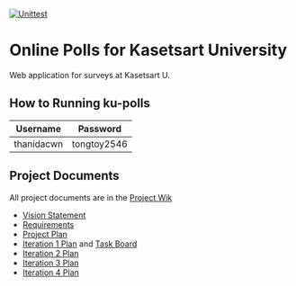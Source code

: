 [![Unittest](https://github.com/thanidacwn/ku-polls/actions/workflows/test.yml/badge.svg)](https://github.com/thanidacwn/ku-polls/actions/workflows/test.yml)

# Online Polls for Kasetsart University
Web application for surveys at Kasetsart U.

## How to Running ku-polls
| Username  | Password    |
|-----------|-------------|
| thanidacwn | tongtoy2546 |


## Project Documents
All project documents are in the [Project Wik](https://github.com/thanidacwn/ku-polls/wiki)

* [Vision Statement](https://github.com/thanidacwn/ku-polls/wiki/Vision-Statement)
* [Requirements](https://github.com/thanidacwn/ku-polls/wiki/Requirements)
* [Project Plan](https://github.com/thanidacwn/ku-polls/wiki/Development-Plan)
* [Iteration 1 Plan](https://github.com/thanidacwn/ku-polls/wiki/Iteration-1-Plan) and [Task Board](https://github.com/users/thanidacwn/projects/5)
* [Iteration 2 Plan](https://github.com/thanidacwn/ku-polls/wiki/Iteration-2-Plan)
* [Iteration 3 Plan](https://github.com/thanidacwn/ku-polls/wiki/Iteration-3-Plan)
* [Iteration 4 Plan](https://github.com/thanidacwn/ku-polls/wiki/Iteration-4-Plan)
